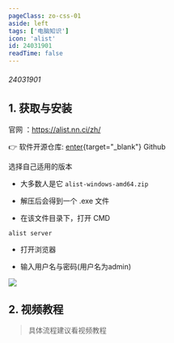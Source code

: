 ```yaml
---
pageClass: zo-css-01
aside: left
tags: ['电脑知识']
icon: 'alist'
id: 24031901 
readTime: false
---
```

###### 24031901

## 1. 获取与安装

官网 ：https://alist.nn.ci/zh/

👉 软件开源仓库: [enter](https://github.com/alist-org/alist/releases){target="_blank"} <Badge type='info'>Github</Badge>  

选择自己适用的版本  

- 大多数人是它 `alist-windows-amd64.zip`

- 解压后会得到一个 .exe 文件

- 在该文件目录下，打开 CMD 

```shell
alist server
```
- 打开浏览器

- 输入用户名与密码(用户名为admin)

![](/notesPic/202403192103.png)


## 2. 视频教程

> 具体流程建议看视频教程


<zo-video  z_src='//player.bilibili.com/player.html?isOutside=true&aid=402266611&bvid=BV1mo4y1N7EP&cid=1162341341&p=1'/>



